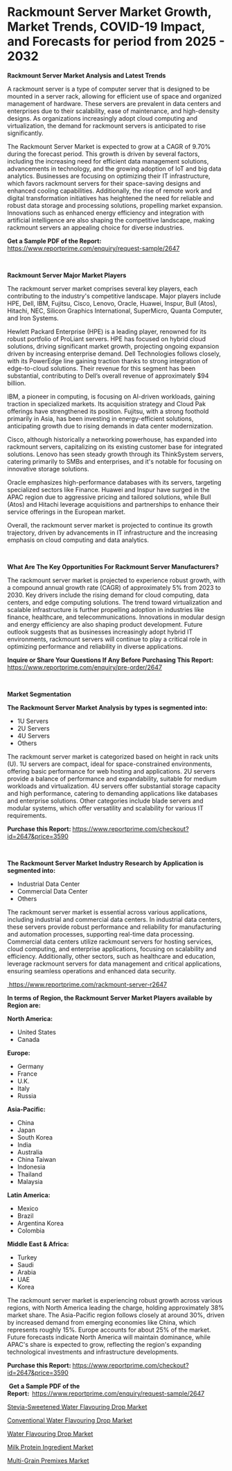 <p><h1>Rackmount Server Market Growth, Market Trends, COVID-19 Impact, and Forecasts for period from 2025 - 2032</h1></p><p><strong>Rackmount Server Market Analysis and Latest Trends</strong></p>
<p><p>A rackmount server is a type of computer server that is designed to be mounted in a server rack, allowing for efficient use of space and organized management of hardware. These servers are prevalent in data centers and enterprises due to their scalability, ease of maintenance, and high-density designs. As organizations increasingly adopt cloud computing and virtualization, the demand for rackmount servers is anticipated to rise significantly.</p><p>The Rackmount Server Market is expected to grow at a CAGR of 9.70% during the forecast period. This growth is driven by several factors, including the increasing need for efficient data management solutions, advancements in technology, and the growing adoption of IoT and big data analytics. Businesses are focusing on optimizing their IT infrastructure, which favors rackmount servers for their space-saving designs and enhanced cooling capabilities. Additionally, the rise of remote work and digital transformation initiatives has heightened the need for reliable and robust data storage and processing solutions, propelling market expansion. Innovations such as enhanced energy efficiency and integration with artificial intelligence are also shaping the competitive landscape, making rackmount servers an appealing choice for diverse industries.</p></p>
<p><strong>Get a Sample PDF of the Report:&nbsp;</strong> <a href="https://www.reportprime.com/enquiry/request-sample/2647?utm_campaign=9&utm_medium=2&utm_source=Github&utm_content=ia&utm_term=15022025&utm_id=rackmount-server">https://www.reportprime.com/enquiry/request-sample/2647</a></p>
<p>&nbsp;</p>
<p><strong>Rackmount Server Major Market Players</strong></p>
<p><p>The rackmount server market comprises several key players, each contributing to the industry's competitive landscape. Major players include HPE, Dell, IBM, Fujitsu, Cisco, Lenovo, Oracle, Huawei, Inspur, Bull (Atos), Hitachi, NEC, Silicon Graphics International, SuperMicro, Quanta Computer, and Iron Systems.</p><p>Hewlett Packard Enterprise (HPE) is a leading player, renowned for its robust portfolio of ProLiant servers. HPE has focused on hybrid cloud solutions, driving significant market growth, projecting ongoing expansion driven by increasing enterprise demand. Dell Technologies follows closely, with its PowerEdge line gaining traction thanks to strong integration of edge-to-cloud solutions. Their revenue for this segment has been substantial, contributing to Dell’s overall revenue of approximately $94 billion.</p><p>IBM, a pioneer in computing, is focusing on AI-driven workloads, gaining traction in specialized markets. Its acquisition strategy and Cloud Pak offerings have strengthened its position. Fujitsu, with a strong foothold primarily in Asia, has been investing in energy-efficient solutions, anticipating growth due to rising demands in data center modernization.</p><p>Cisco, although historically a networking powerhouse, has expanded into rackmount servers, capitalizing on its existing customer base for integrated solutions. Lenovo has seen steady growth through its ThinkSystem servers, catering primarily to SMBs and enterprises, and it's notable for focusing on innovative storage solutions.</p><p>Oracle emphasizes high-performance databases with its servers, targeting specialized sectors like Finance. Huawei and Inspur have surged in the APAC region due to aggressive pricing and tailored solutions, while Bull (Atos) and Hitachi leverage acquisitions and partnerships to enhance their service offerings in the European market.</p><p>Overall, the rackmount server market is projected to continue its growth trajectory, driven by advancements in IT infrastructure and the increasing emphasis on cloud computing and data analytics.</p></p>
<p>&nbsp;</p>
<p><strong>What Are The Key Opportunities For Rackmount Server Manufacturers?</strong></p>
<p><p>The rackmount server market is projected to experience robust growth, with a compound annual growth rate (CAGR) of approximately 5% from 2023 to 2030. Key drivers include the rising demand for cloud computing, data centers, and edge computing solutions. The trend toward virtualization and scalable infrastructure is further propelling adoption in industries like finance, healthcare, and telecommunications. Innovations in modular design and energy efficiency are also shaping product development. Future outlook suggests that as businesses increasingly adopt hybrid IT environments, rackmount servers will continue to play a critical role in optimizing performance and reliability in diverse applications.</p></p>
<p><strong>Inquire or Share Your Questions If Any Before Purchasing This Report:</strong> <a href="https://www.reportprime.com/enquiry/pre-order/2647?utm_campaign=9&utm_medium=2&utm_source=Github&utm_content=ia&utm_term=15022025&utm_id=rackmount-server">https://www.reportprime.com/enquiry/pre-order/2647</a></p>
<p>&nbsp;</p>
<p><strong>Market Segmentation</strong></p>
<p><strong>The Rackmount Server Market Analysis by types is segmented into:</strong></p>
<p><ul><li>1U Servers</li><li>2U Servers</li><li>4U Servers</li><li>Others</li></ul></p>
<p><p>The rackmount server market is categorized based on height in rack units (U). 1U servers are compact, ideal for space-constrained environments, offering basic performance for web hosting and applications. 2U servers provide a balance of performance and expandability, suitable for medium workloads and virtualization. 4U servers offer substantial storage capacity and high performance, catering to demanding applications like databases and enterprise solutions. Other categories include blade servers and modular systems, which offer versatility and scalability for various IT requirements.</p></p>
<p><strong>Purchase this Report:&nbsp;</strong><a href="https://www.reportprime.com/checkout?id=2647&price=3590&utm_campaign=9&utm_medium=2&utm_source=Github&utm_content=ia&utm_term=15022025&utm_id=rackmount-server">https://www.reportprime.com/checkout?id=2647&price=3590</a></p>
<p>&nbsp;</p>
<p><strong>The Rackmount Server Market Industry Research by Application is segmented into:</strong></p>
<p><ul><li>Industrial Data Center</li><li>Commercial Data Center</li><li>Others</li></ul></p>
<p><p>The rackmount server market is essential across various applications, including industrial and commercial data centers. In industrial data centers, these servers provide robust performance and reliability for manufacturing and automation processes, supporting real-time data processing. Commercial data centers utilize rackmount servers for hosting services, cloud computing, and enterprise applications, focusing on scalability and efficiency. Additionally, other sectors, such as healthcare and education, leverage rackmount servers for data management and critical applications, ensuring seamless operations and enhanced data security.</p></p>
<p><a href="https://www.reportprime.com/rackmount-server-r2647?utm_campaign=9&utm_medium=2&utm_source=Github&utm_content=ia&utm_term=15022025&utm_id=rackmount-server">&nbsp;https://www.reportprime.com/rackmount-server-r2647</a></p>
<p><strong>In terms of Region, the Rackmount Server Market Players available by Region are:</strong></p>
<p>
    <p> <strong> North America: </strong>
        <ul>
            <li>United States</li>
            <li>Canada</li>
        </ul>
        </p> 
    <p> <strong> Europe: </strong>
        <ul>
            <li>Germany</li>
            <li>France</li>
            <li>U.K.</li>
            <li>Italy</li>
            <li>Russia</li>
        </ul>
        </p> 
    <p> <strong> Asia-Pacific: </strong>
        <ul>
            <li>China</li>
            <li>Japan</li>
            <li>South Korea</li>
            <li>India</li>
            <li>Australia</li>
            <li>China Taiwan</li>
            <li>Indonesia</li>
            <li>Thailand</li>
            <li>Malaysia</li>
        </ul>
        </p> 
    <p> <strong> Latin America: </strong>
        <ul>
            <li>Mexico</li>
            <li>Brazil</li>
            <li>Argentina Korea</li>
            <li>Colombia</li>
        </ul>
        </p> 
    <p> <strong> Middle East & Africa: </strong>
        <ul>
            <li>Turkey</li>
            <li>Saudi</li>
            <li>Arabia</li>
            <li>UAE</li>
            <li>Korea</li>
        </ul>
    </p>
    </p>
<p><p>The rackmount server market is experiencing robust growth across various regions, with North America leading the charge, holding approximately 38% market share. The Asia-Pacific region follows closely at around 30%, driven by increased demand from emerging economies like China, which represents roughly 15%. Europe accounts for about 25% of the market. Future forecasts indicate North America will maintain dominance, while APAC's share is expected to grow, reflecting the region's expanding technological investments and infrastructure developments.</p></p>
<p><strong>Purchase this Report: </strong><a href="https://www.reportprime.com/checkout?id=2647&price=3590&utm_campaign=9&utm_medium=2&utm_source=Github&utm_content=ia&utm_term=15022025&utm_id=rackmount-server">https://www.reportprime.com/checkout?id=2647&price=3590</a></p>
<p>&nbsp;<strong>Get a Sample PDF of the Report:&nbsp;&nbsp;</strong><a href="https://www.reportprime.com/enquiry/request-sample/2647?utm_campaign=9&utm_medium=2&utm_source=Github&utm_content=ia&utm_term=15022025&utm_id=rackmount-server">https://www.reportprime.com/enquiry/request-sample/2647</a></p>
<p><strong></strong></p>
<p><p><a href="https://github.com/savannabyun726/Market-Research-Report-List-1/blob/main/stevia-sweetened-water-flavouring-drop-market.md?utm_campaign=9&utm_medium=2&utm_source=Github&utm_content=ia&utm_term=15022025&utm_id=rackmount-server">Stevia-Sweetened Water Flavouring Drop Market</a></p><p><a href="https://github.com/iwciasylvya/Market-Research-Report-List-1/blob/main/conventional-water-flavouring-drop-market.md?utm_campaign=9&utm_medium=2&utm_source=Github&utm_content=ia&utm_term=15022025&utm_id=rackmount-server">Conventional Water Flavouring Drop Market</a></p><p><a href="https://github.com/organophelia8282/Market-Research-Report-List-1/blob/main/water-flavouring-drop-market.md?utm_campaign=9&utm_medium=2&utm_source=Github&utm_content=ia&utm_term=15022025&utm_id=rackmount-server">Water Flavouring Drop Market</a></p><p><a href="https://github.com/buqjavesora/Market-Research-Report-List-1/blob/main/milk-protein-ingredient-market.md?utm_campaign=9&utm_medium=2&utm_source=Github&utm_content=ia&utm_term=15022025&utm_id=rackmount-server">Milk Protein Ingredient Market</a></p><p><a href="https://github.com/jamastodola515/Market-Research-Report-List-1/blob/main/multi-grain-premixes-market.md?utm_campaign=9&utm_medium=2&utm_source=Github&utm_content=ia&utm_term=15022025&utm_id=rackmount-server">Multi-Grain Premixes Market</a></p></p>